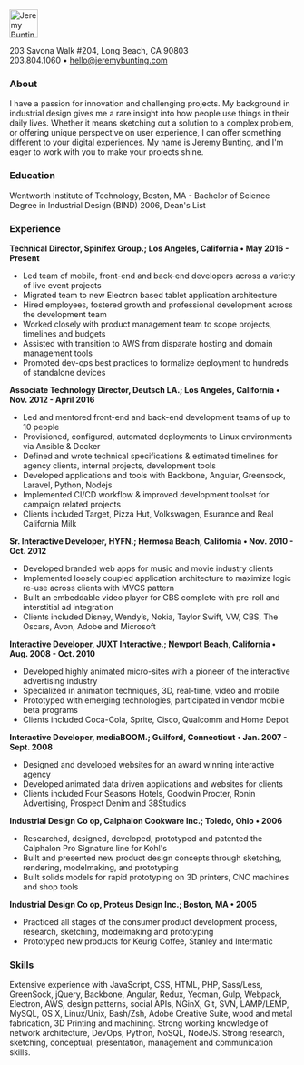 <img src='https://raw.githubusercontent.com/qbunt/resume/master/jbunting_logotype.png' alt="Jeremy Bunting" height='50'>

203 Savona Walk #204, Long Beach, CA 90803   
203.804.1060 &bull; hello@jeremybunting.com   

### About
I have a passion for innovation and challenging projects.  My background in industrial design gives me a rare insight into how people use things in their daily lives.  Whether it means sketching out a solution to a complex problem, or offering unique perspective on user experience, I can offer something different to your digital experiences. My name is Jeremy Bunting, and I'm eager to work with you to make your projects shine.

### Education
Wentworth Institute of Technology, Boston, MA - Bachelor of Science Degree in Industrial Design (BIND) 2006, Dean's List

### Experience
**Technical Director, Spinifex Group.; Los Angeles, California &bull; May 2016 - Present**
* Led team of mobile, front-end and back-end developers across a variety of live event projects
* Migrated team to new Electron based tablet application architecture
* Hired employees, fostered growth and professional development across the development team
* Worked closely with product management team to scope projects, timelines and budgets
* Assisted with transition to AWS from disparate hosting and domain management tools
* Promoted dev-ops best practices to formalize deployment to hundreds of standalone devices

**Associate Technology Director, Deutsch LA.; Los Angeles, California &bull; Nov. 2012 - April 2016**
* Led and mentored front-end and back-end development teams of up to 10 people
* Provisioned, configured, automated deployments to Linux environments via Ansible & Docker
* Defined and wrote technical specifications & estimated timelines for agency clients, internal projects, development tools
* Developed applications and tools with Backbone, Angular, Greensock, Laravel, Python, Nodejs
* Implemented CI/CD workflow & improved development toolset for campaign related projects
* Clients included Target, Pizza Hut, Volkswagen, Esurance and Real California Milk

**Sr. Interactive Developer, HYFN.; Hermosa Beach, California &bull; Nov. 2010 - Oct. 2012**
* Developed branded web apps for music and movie industry clients
* Implemented loosely coupled application architecture to maximize logic re-use across clients with MVCS pattern
* Built an embeddable video player for CBS complete with pre-roll and interstitial ad integration
* Clients included Disney, Wendy’s, Nokia, Taylor Swift, VW, CBS, The Oscars, Avon, Adobe and Microsoft

**Interactive Developer, JUXT Interactive.; Newport Beach, California &bull; Aug. 2008 - Oct. 2010**
* Developed highly animated micro-sites with a pioneer of the interactive advertising industry
* Specialized in animation techniques, 3D, real-time, video and mobile
* Prototyped with emerging technologies, participated in vendor mobile beta programs
* Clients included Coca-Cola, Sprite, Cisco, Qualcomm and Home Depot

**Interactive Developer, mediaBOOM.; Guilford, Connecticut &bull; Jan. 2007 - Sept. 2008**
* Designed and developed websites for an award winning interactive agency
* Developed animated data driven applications and websites for clients
* Clients included Four Seasons Hotels, Goodwin Procter, Ronin Advertising, Prospect Denim and 38Studios

**Industrial Design Co op, Calphalon Cookware Inc.; Toledo, Ohio &bull; 2006**
* Researched, designed, developed, prototyped and patented the Calphalon Pro Signature line for Kohl's
* Built and presented new product design concepts through sketching, rendering, modelmaking, and prototyping
* Built solids models for rapid prototyping on 3D printers, CNC machines and shop tools

**Industrial Design Co op, Proteus Design Inc.; Boston, MA &bull; 2005**
* Practiced all stages of the consumer product development process, research, sketching, modelmaking and prototyping
* Prototyped new products for Keurig Coffee, Stanley and Intermatic

### Skills
Extensive experience with JavaScript, CSS, HTML, PHP, Sass/Less, GreenSock, jQuery, Backbone, Angular, Redux, Yeoman, Gulp, Webpack, Electron, AWS, design patterns, social APIs, NGinX, Git, SVN, LAMP/LEMP, MySQL, OS X, Linux/Unix, Bash/Zsh, Adobe Creative Suite, wood and metal fabrication, 3D Printing and machining. Strong working knowledge of network architecture, DevOps, Python, NoSQL, NodeJS. Strong research, sketching, conceptual, presentation, management and communication skills.
